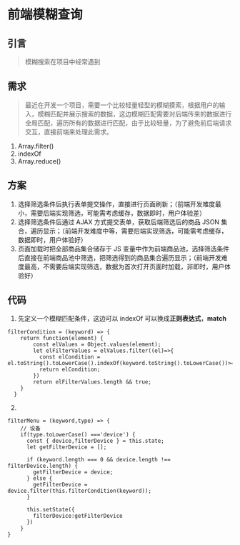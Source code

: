 # 前端模糊查询

## 引言
> 模糊搜索在项目中经常遇到

## 需求
> 最近在开发一个项目，需要一个比较轻量轻型的模糊摸索，根据用户的输入，模糊匹配并展示搜索的数据，这边模糊匹配需要对后端传来的数据进行全局匹配，遍历所有的数据进行匹配，由于比较轻量，为了避免前后端请求交互，直接前端来处理此需求。  
1. Array.filter()
2. indexOf
3. Array.reduce()

## 方案
1. 选择筛选条件后执行表单提交操作，直接进行页面刷新；（前端开发难度最小，需要后端实现筛选，可能需考虑缓存，数据即时，用户体验差）
2. 选择筛选条件后通过 AJAX 方式提交表单，获取后端筛选后的商品 JSON 集合，遍历显示；（前端开发难度中等，需要后端实现筛选，可能需考虑缓存，数据即时，用户体验好）
3. 页面加载时把全部商品集合储存于 JS 变量中作为前端商品池，选择筛选条件后直接在前端商品池中筛选，把筛选得到的商品集合遍历显示；（前端开发难度最高，不需要后端实现筛选，数据为首次打开页面时加载，非即时，用户体验好）


## 代码

1. 先定义一个模糊匹配条件，这边可以 indexOf 可以换成**正则表达式**，**match**
```
filterCondition = (keyword) => {
    return function(element) {
        const elValues = Object.values(element);
        let elFilterValues = elValues.filter((el)=>{
          const elCondition = el.toString().toLowerCase().indexOf(keyword.toString().toLowerCase())>=0
          return elCondition;
        })
        return elFilterValues.length && true;
    }
  }
```

2. 
```
filterMenu = (keyword,type) => {
    // 设备
    if(type.toLowerCase() ==='device') {
      const { device,filterDevice } = this.state;
      let getFilterDevice = [];

      if (keyword.length === 0 && device.length !== filterDevice.length) {
        getFilterDevice = device;
      } else {
        getFilterDevice = device.filter(this.filterCondition(keyword));
      }

      this.setState({
        filterDevice:getFilterDevice
      })
    }
}
```